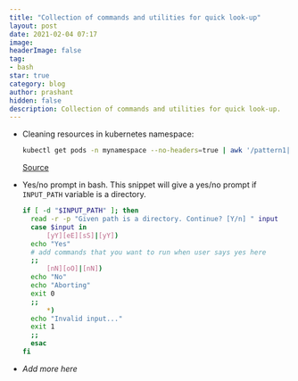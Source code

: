 ```yaml
---
title: "Collection of commands and utilities for quick look-up"
layout: post
date: 2021-02-04 07:17
image: 
headerImage: false
tag:
- bash
star: true
category: blog
author: prashant
hidden: false
description: Collection of commands and utilities for quick look-up.
---
```


- Cleaning resources in kubernetes namespace:

  ```bash
  kubectl get pods -n mynamespace --no-headers=true | awk '/pattern1|pattern2/{print $1}'| xargs  kubectl delete -n mynamespace pod
  ```

  [Source](https://medium.com/faun/delete-kubernetes-pods-with-a-regex-f396291bba0e)

- Yes/no prompt in bash.
  This snippet will give a yes/no prompt if `INPUT_PATH` variable is a directory.

  ```bash
  if [ -d "$INPUT_PATH" ]; then
    read -r -p "Given path is a directory. Continue? [Y/n] " input
    case $input in
        [yY][eE][sS]|[yY])
    echo "Yes"
    # add commands that you want to run when user says yes here
    ;;
        [nN][oO]|[nN])
    echo "No"
    echo "Aborting"
    exit 0
    ;;
        *)
    echo "Invalid input..."
    exit 1
    ;;
    esac
  fi
  ```

- *Add more here*
